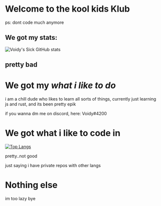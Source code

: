 # Welcome to the kool kids Klub

ps: dont code much anymore

## We got my stats:
![Voidy's Sick GitHub stats](https://github-readme-stats.vercel.app/api?username=VoidyCD&show_icons=true&theme=tokyonight)

## pretty bad

# We got my *what i like to do*

i am a chill dude who likes to learn all sorts of things, currently just learning js and rust, and its been pretty epik

if you wanna dm me on discord, here: Voidy#4200


# We got what i like to code in

[![Top Langs](https://github-readme-stats.vercel.app/api/top-langs/?username=VoidyCD&layout=compact&theme=tokyonight)](https://github.com/anuraghazra/github-readme-stats)

pretty..not good

just saying i have private repos with other langs




# Nothing else
im too lazy bye
